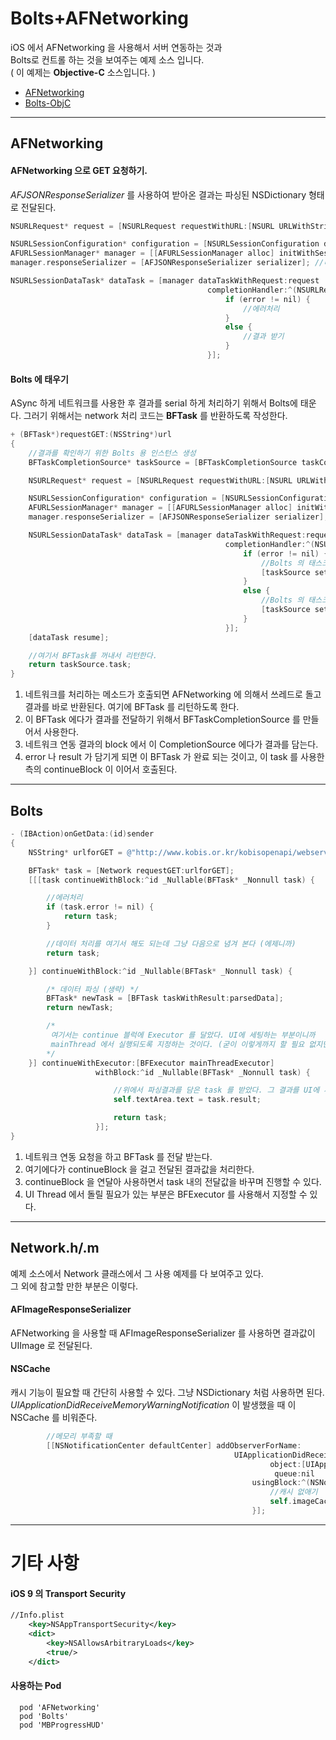 # Bolts+AFNetworking


iOS 에서 AFNetworking 을 사용해서 서버 연동하는 것과 <br/>
Bolts로 컨트롤 하는 것을 보여주는 예제 소스 입니다.<br/>
( 이 예제는 **Objective-C** 소스입니다. )

- [AFNetworking](https://github.com/AFNetworking/AFNetworking)
- [Bolts-ObjC](https://github.com/BoltsFramework/Bolts-ObjC)

---


## AFNetworking

#### AFNetworking 으로 GET 요청하기.<br/>
*AFJSONResponseSerializer* 를 사용하여 받아온 결과는 파싱된 NSDictionary 형태로 전달된다.

```objective-c
NSURLRequest* request = [NSURLRequest requestWithURL:[NSURL URLWithString:url]];

NSURLSessionConfiguration* configuration = [NSURLSessionConfiguration defaultSessionConfiguration];
AFURLSessionManager* manager = [[AFURLSessionManager alloc] initWithSessionConfiguration:configuration];
manager.responseSerializer = [AFJSONResponseSerializer serializer]; //리턴값은 JSON 으로 오는 것을 가정한다.

NSURLSessionDataTask* dataTask = [manager dataTaskWithRequest:request
                                            completionHandler:^(NSURLResponse* _Nonnull response, id _Nullable responseObject, NSError* _Nullable error) {
                                                if (error != nil) {
                                                    //에러처리
                                                }
                                                else {
                                                    //결과 받기
                                                }
                                            }];
```

#### Bolts 에 태우기

ASync 하게 네트워크를 사용한 후 결과를 serial 하게 처리하기 위해서 Bolts에 태운다. 그러기 위해서는 network 처리 코드는 **BFTask** 를 반환하도록 작성한다.

```objective-c
+ (BFTask*)requestGET:(NSString*)url
{
    //결과를 확인하기 위한 Bolts 용 인스턴스 생성
    BFTaskCompletionSource* taskSource = [BFTaskCompletionSource taskCompletionSource];

    NSURLRequest* request = [NSURLRequest requestWithURL:[NSURL URLWithString:url]];

    NSURLSessionConfiguration* configuration = [NSURLSessionConfiguration defaultSessionConfiguration];
    AFURLSessionManager* manager = [[AFURLSessionManager alloc] initWithSessionConfiguration:configuration];
    manager.responseSerializer = [AFJSONResponseSerializer serializer]; //리턴값은 JSON 으로 오는 것을 가정한다.

    NSURLSessionDataTask* dataTask = [manager dataTaskWithRequest:request
                                                completionHandler:^(NSURLResponse* _Nonnull response, id _Nullable responseObject, NSError* _Nullable error) {
                                                    if (error != nil) {
                                                        //Bolts 의 태스크에다가 에러를 기록한다.
                                                        [taskSource setError:error];
                                                    }
                                                    else {
                                                        //Bolts 의 태스크에다가 결과를 기록한다.
                                                        [taskSource setResult:(NSDictionary*)responseObject];
                                                    }
                                                }];
    [dataTask resume];

    //여기서 BFTask를 꺼내서 리턴한다.
    return taskSource.task;
}
```

1. 네트워크를 처리하는 메소드가 호출되면 AFNetworking 에 의해서 쓰레드로 돌고 결과를 바로 반환된다. 여기에 BFTask 를 리턴하도록 한다.
2. 이 BFTask 에다가 결과를 전달하기 위해서 BFTaskCompletionSource 를 만들어서 사용한다.
3. 네트워크 연동 결과의 block 에서 이 CompletionSource 에다가 결과를 담는다.
4. error 나 result 가 담기게 되면 이 BFTask 가 완료 되는 것이고, 이 task 를 사용한 측의 continueBlock 이 이어서 호출된다.


---

## Bolts

```objective-c
- (IBAction)onGetData:(id)sender
{
    NSString* urlforGET = @"http://www.kobis.or.kr/kobisopenapi/webservice/rest/boxoffice/searchDailyBoxOfficeList.json?key=430156241533f1d058c603178cc3ca0e&targetDt=20120101";

    BFTask* task = [Network requestGET:urlforGET];
    [[[task continueWithBlock:^id _Nullable(BFTask* _Nonnull task) {

        //에러처리
        if (task.error != nil) {
            return task;
        }

        //데이터 처리를 여기서 해도 되는데 그냥 다음으로 념겨 본다 (에제니까)
        return task;

    }] continueWithBlock:^id _Nullable(BFTask* _Nonnull task) {

        /* 데이터 파싱 (생략) */
        BFTask* newTask = [BFTask taskWithResult:parsedData];
        return newTask;

        /*
         여기서는 continue 블럭에 Executor 를 달았다. UI에 세팅하는 부분이니까
         mainThread 에서 실행되도록 지정하는 것이다. (굳이 이렇게까지 할 필요 없지만.. 예제니까)
        */
    }] continueWithExecutor:[BFExecutor mainThreadExecutor]
                   withBlock:^id _Nullable(BFTask* _Nonnull task) {

                       //위에서 파싱결과를 담은 task 를 받았다. 그 결과를 UI에 세팅한다.
                       self.textArea.text = task.result;

                       return task;
                   }];
}
```

1. 네트워크 연동 요청을 하고 BFTask 를 전달 받는다.
2. 여기에다가  continueBlock 을 걸고 전달된 결과값을 처리한다.
3. continueBlock 을 연달아 사용하면서 task 내의 전달값을 바꾸며 진행할 수 있다.
3. UI Thread 에서 돌릴 필요가 있는 부분은 BFExecutor 를 사용해서 지정할 수 있다.

---

## Network.h/.m

예제 소스에서 Network 클래스에서 그 사용 예제를 다 보여주고 있다.<br/>
그 외에 참고할 만한 부분은 이렇다.

#### AFImageResponseSerializer

AFNetworking  을 사용할 때 AFImageResponseSerializer 를 사용하면 결과값이 UIImage 로 전달된다.

#### NSCache

캐시 기능이 필요할 때 간단히 사용할 수 있다. 그냥 NSDictionary 처럼 사용하면 된다.
*UIApplicationDidReceiveMemoryWarningNotification* 이 발생했을 때 이 NSCache 를 비워준다.
```objective-c
        //메모리 부족할 때
        [[NSNotificationCenter defaultCenter] addObserverForName:
                                                  UIApplicationDidReceiveMemoryWarningNotification
                                                          object:[UIApplication sharedApplication]
                                                           queue:nil
                                                      usingBlock:^(NSNotification* notif) {
                                                          //캐시 없애기
                                                          self.imageCache = [NSCache new];
                                                      }];

```

---

# 기타 사항

#### iOS 9 의 Transport Security
```xml
//Info.plist
    <key>NSAppTransportSecurity</key>
	<dict>
		<key>NSAllowsArbitraryLoads</key>
		<true/>
	</dict>
```

#### 사용하는 Pod
```
  pod 'AFNetworking'
  pod 'Bolts'
  pod 'MBProgressHUD'
```